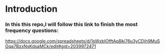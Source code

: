 # Introduction
### In this this repo,I will follow this link to finish the most frequency questions:

https://docs.google.com/spreadsheets/d/1sWxblOfftApBki76u3yCDjh9MuSGqa7BzxNsKdsaMCk/edit#gid=2039972471
